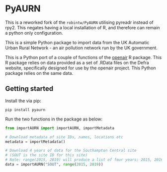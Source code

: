 # PyAURN
This is a reworked fork of the `robintw/PyAURN` utilising pyreadr instead of rpy2. This negates having a local installation of R, and therefore can remain a python only configuration. 

This is a simple Python package to import data from the UK Automatic Urban Rural Network - an air pollution network run by the UK government.

This is a Python port of a couple of functions of the [openair](http://www.openair-project.org/) R package. This R package
relies on data provided as a set of .RData files on the Defra website, specifically designed for use by the openair project. This Python
package relies on the same data. 

## Getting started
Install the via pip: 

`pip install pyaurn`
  
  
Run the two functions in the package as below:

```python
from importAURN import importAURN, importMetadata

# Download metadata of site IDs, names, locations etc
metadata = importMetadata()

# Download 4 years of data for the Southampton Central site
# (SOUT is the site ID for this site)
# Note: range(2015, 2019) will produce a list of four years: 2015, 2016, 2017 and 2018
data = importAURN("SOUT", range(2015, 2019))
```
